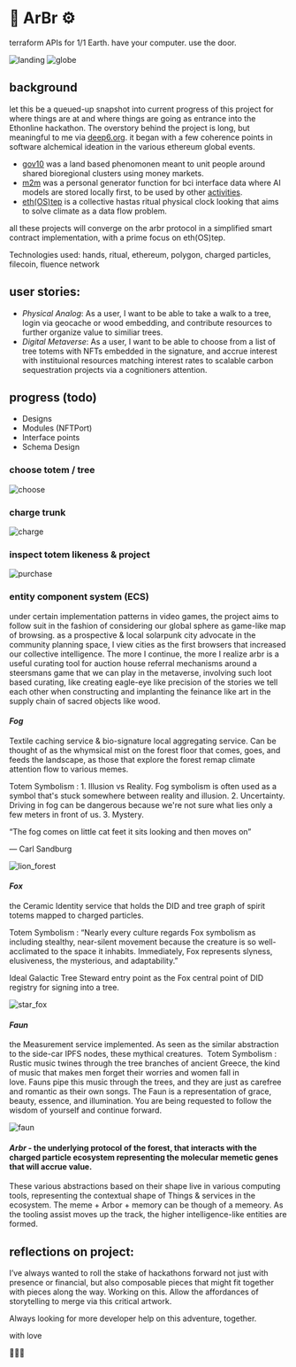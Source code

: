 # 🌳 ArBr ⚙️

terraform APIs for 1/1 Earth. have your computer. use the door.

![landing](landing.png)
![globe](globe.png)

## background
let this be a queued-up snapshot into current progress of this project for where things are at and where things are going as entrance into the Ethonline hackathon. The overstory behind the project is long, but meaningful to me via [deep6.org](deep6.org). it began with a few coherence points in software alchemical ideation in the various ethereum global events.
* [gov10](https://youtu.be/_YaIWFzAqbg) was a land based phenomonen meant to unit people around shared bioregional clusters using money markets. 
* [m2m](https://www.youtube.com/watch?v=SY_ZUN1geeQ) was a personal generator function for bci interface data where AI models are stored locally first, to be used by other [activities](https://youtu.be/uozM-vpuBUs). 
* [eth(OS)tep](https://youtu.be/0ldbJx85HbA?t=61) is a collective hastas ritual physical clock looking that aims to solve climate as a data flow problem. 

all these projects will converge on the arbr protocol in a simplified smart contract implementation, with a prime focus on eth(OS)tep.

Technologies used: hands, ritual, ethereum, polygon, charged particles, filecoin, fluence network

## user stories:

* *Physical Analog*: As a user, I want to be able to take a walk to a tree, login via geocache or wood embedding, and contribute resources to further organize value to similiar trees.
* *Digital Metaverse*: As a user, I want to be able to choose from a list of tree totems with NFTs embedded in the signature, and accrue interest with instituional resources matching interest rates to scalable carbon sequestration projects via a cognitioners attention.

## progress (todo)
- Designs 
- Modules (NFTPort)
- Interface points
- Schema Design

### choose totem / tree
![choose](choose.png)

### charge trunk
![charge](charge.png)

### inspect totem likeness & project
![purchase](purchase.png)

### entity component system (ECS)
under certain implementation patterns in video games, the project aims to follow suit in the fashion of considering our global sphere as game-like map of browsing. as a prospective & local solarpunk city advocate in the community planning space, I view cities as the first browsers that increased our collective intelligence. The more I continue, the more I realize arbr is a useful curating tool for auction house referral mechanisms around a steersmans game that we can play in the metaverse, involving such loot based curating, like creating eagle-eye like precision of the stories we tell each other when constructing and implanting the feinance like art in the supply chain of sacred objects like wood.

#### *Fog*
Textile caching service & bio-signature local aggregating service. Can be thought of as the whymsical mist on the forest floor that comes, goes, and feeds the landscape, as those that explore the forest remap climate attention flow to various memes.

Totem Symbolism : 1. Illusion vs Reality. Fog symbolism is often used as a symbol that's stuck somewhere between reality and illusion. 2. Uncertainty. Driving in fog can be dangerous because we're not sure what lies only a few meters in front of us. 3. Mystery.

“The fog comes
on little cat feet
it sits looking
and then moves on”

— Carl Sandburg

![lion_forest](lion_forest.png)

#### *Fox*
the Ceramic Identity service that holds the DID and tree graph of spirit totems mapped to charged particles.

Totem Symbolism : “Nearly every culture regards Fox symbolism as including stealthy, near-silent movement because the creature is so well-acclimated to the space it inhabits. Immediately, Fox represents slyness, elusiveness, the mysterious, and adaptability.”

Ideal Galactic Tree Steward entry point as the Fox central point of DID registry for signing into a tree.

![star_fox](star_fox.png)

#### *Faun*
the Measurement service implemented. As seen as the similar abstraction to the side-car IPFS nodes, these mythical creatures.  Totem Symbolism : Rustic music twines through the tree branches of ancient Greece, the kind of music that makes men forget their worries and women fall in love. Fauns pipe this music through the trees, and they are just as carefree and romantic as their own songs. The Faun is a representation of grace, beauty, essence, and illumination. You are being requested to follow the wisdom of yourself and continue forward.

![faun](faun.png)

#### *Arbr* - the underlying protocol of the forest, that interacts with the charged particle ecosystem representing the molecular memetic genes that will accrue value.

These various abstractions based on their shape live in various computing tools, representing the contextual shape of Things & services in the ecosystem. The meme + Arbor + memory can be though of a memeory. As the tooling assist moves up the track, the higher intelligence-like entities are formed.

## reflections on project: 

I’ve always wanted to roll the stake of hackathons forward not just with presence or financial, but also composable pieces that might fit together with pieces along the way. Working on this. Allow the affordances of storytelling to merge via this critical artwork.

Always looking for more developer help on this adventure, together.

with love

🌰💚🦋
